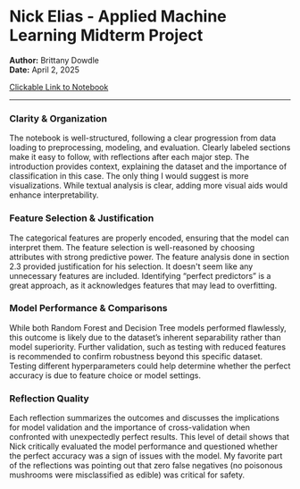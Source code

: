 # Nick Elias - Applied Machine Learning Midterm Project
**Author:** Brittany Dowdle  
**Date:** April 2, 2025

[Clickable Link to Notebook](https://github.com/NickElias01/midterm-applied-ml-nickelias/blob/main/mushrooms.ipynb)

****

### Clarity & Organization
The notebook is well-structured, following a clear progression from data loading to preprocessing, modeling, and evaluation. Clearly labeled sections make it easy to follow, with reflections after each major step. The introduction provides context, explaining the dataset and the importance of classification in this case. The only thing I would suggest is more visualizations. While textual analysis is clear, adding more visual aids would enhance interpretability.

### Feature Selection & Justification
The categorical features are properly encoded, ensuring that the model can interpret them. The feature selection is well-reasoned by choosing attributes with strong predictive power. The feature analysis done in section 2.3 provided justification for his selection. It doesn't seem like any unnecessary features are included. Identifying “perfect predictors” is a great approach, as it acknowledges features that may lead to overfitting. 

### Model Performance & Comparisons
While both Random Forest and Decision Tree models performed flawlessly, this outcome is likely due to the dataset’s inherent separability rather than model superiority. Further validation, such as testing with reduced features is recommended to confirm robustness beyond this specific dataset. Testing different hyperparameters could help determine whether the perfect accuracy is due to feature choice or model settings.

### Reflection Quality
Each reflection summarizes the outcomes and discusses the implications for model validation and the importance of cross-validation when confronted with unexpectedly perfect results. This level of detail shows that Nick critically evaluated the model performance and questioned whether the perfect accuracy was a sign of issues with the model. My favorite part of the reflections was pointing out that zero false negatives (no poisonous mushrooms were misclassified as edible) was critical for safety.